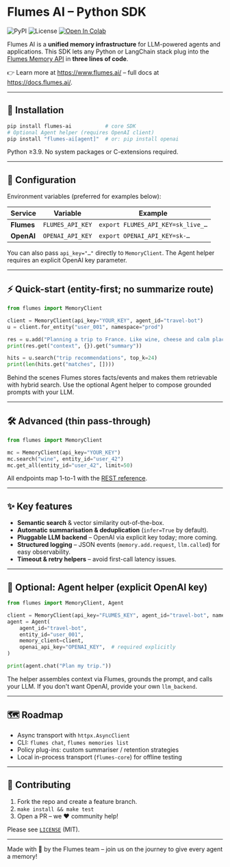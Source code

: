 # Flumes AI – Python SDK
![PyPI](https://img.shields.io/pypi/v/flumes-ai?logo=pypi) ![License](https://img.shields.io/github/license/alex-n-a/flumes-ai-sdk) [![Open In Colab](https://colab.research.google.com/assets/colab-badge.svg)](https://colab.research.google.com/github/alex-n-a/flumes-ai-sdk/blob/main/learning/agent_memory_tutorial_flumes-ai.ipynb)

Flumes AI is a **unified memory infrastructure** for LLM-powered agents and applications. This SDK lets any Python or LangChain stack plug into the [Flumes Memory API](https://docs.flumes.ai/) in **three lines of code**.

👉 Learn more at <https://www.flumes.ai/> – full docs at <https://docs.flumes.ai/>.

---

## 🚀 Installation

```bash
pip install flumes-ai           # core SDK
# Optional Agent helper (requires OpenAI client)
pip install "flumes-ai[agent]"  # or: pip install openai
```

Python ≥3.9. No system packages or C-extensions required.

---

## 🔑 Configuration

Environment variables (preferred for examples below):

| Service | Variable | Example |
|---------|----------|---------|
| **Flumes** | `FLUMES_API_KEY` | `export FLUMES_API_KEY=sk_live_…` |
| **OpenAI** | `OPENAI_API_KEY` | `export OPENAI_API_KEY=sk-…` |

You can also pass `api_key="…"` directly to `MemoryClient`. The Agent helper requires an explicit OpenAI key parameter.

---

## ⚡ Quick-start (entity-first; no summarize route)

```python
from flumes import MemoryClient

client = MemoryClient(api_key="YOUR_KEY", agent_id="travel-bot")
u = client.for_entity("user_001", namespace="prod")

res = u.add("Planning a trip to France. Like wine, cheese and calm places.")
print(res.get("context", {}).get("summary"))

hits = u.search("trip recommendations", top_k=24)
print(len(hits.get("matches", [])))
```

Behind the scenes Flumes stores facts/events and makes them retrievable with hybrid search. Use the optional Agent helper to compose grounded prompts with your LLM.

---

## 🛠️ Advanced (thin pass-through)

```python
from flumes import MemoryClient

mc = MemoryClient(api_key="YOUR_KEY")
mc.search("wine", entity_id="user_42")
mc.get_all(entity_id="user_42", limit=50)
```

All endpoints map 1-to-1 with the [REST reference](https://docs.flumes.ai/api-reference/).

---

## ✨ Key features

* **Semantic search** & vector similarity out-of-the-box.
* **Automatic summarisation & deduplication** (`infer=True` by default).
* **Pluggable LLM backend** – OpenAI via explicit key today; more coming.
* **Structured logging** – JSON events (`memory.add.request`, `llm.called`) for easy observability.
* **Timeout & retry helpers** – avoid first-call latency issues.

---

## 🧠 Optional: Agent helper (explicit OpenAI key)

```python
from flumes import MemoryClient, Agent

client = MemoryClient(api_key="FLUMES_KEY", agent_id="travel-bot", namespace="prod")
agent = Agent(
    agent_id="travel-bot",
    entity_id="user_001",
    memory_client=client,
    openai_api_key="OPENAI_KEY",  # required explicitly
)

print(agent.chat("Plan my trip."))
```

The helper assembles context via Flumes, grounds the prompt, and calls your LLM. If you don't want OpenAI, provide your own `llm_backend`.

---

## 🗺 Roadmap

* Async transport with `httpx.AsyncClient`
* CLI: `flumes chat`, `flumes memories list`
* Policy plug-ins: custom summariser / retention strategies
* Local in-process transport (`flumes-core`) for offline testing

---

## 🤝 Contributing

1. Fork the repo and create a feature branch.
2. `make install && make test`
3. Open a PR – we ❤️ community help!

Please see [`LICENSE`](LICENSE) (MIT).

---

Made with 🧠 by the Flumes team – join us on the journey to give every agent a memory!
